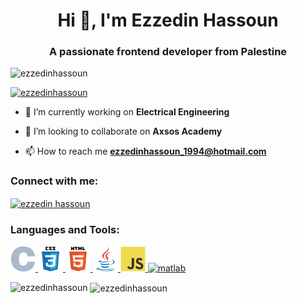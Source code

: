 <h1 align="center">Hi 👋, I'm Ezzedin Hassoun</h1>
<h3 align="center">A passionate frontend developer from Palestine</h3>

<p align="left"> <img src="https://komarev.com/ghpvc/?username=ezzedinhassoun&label=Profile%20views&color=0e75b6&style=flat" alt="ezzedinhassoun" /> </p>

<p align="left"> <a href="https://github.com/ryo-ma/github-profile-trophy"><img src="https://github-profile-trophy.vercel.app/?username=ezzedinhassoun" alt="ezzedinhassoun" /></a> </p>

- 🔭 I’m currently working on **Electrical Engineering**

- 👯 I’m looking to collaborate on **Axsos Academy**

- 📫 How to reach me **ezzedinhassoun_1994@hotmail.com**

<h3 align="left">Connect with me:</h3>
<p align="left">
<a href="https://www.leetcode.com/ezzedin hassoun" target="blank"><img align="center" src="https://raw.githubusercontent.com/rahuldkjain/github-profile-readme-generator/master/src/images/icons/Social/leet-code.svg" alt="ezzedin hassoun" height="30" width="40" /></a>
</p>

<h3 align="left">Languages and Tools:</h3>
<p align="left"> <a href="https://www.cprogramming.com/" target="_blank" rel="noreferrer"> <img src="https://raw.githubusercontent.com/devicons/devicon/master/icons/c/c-original.svg" alt="c" width="40" height="40"/> </a> <a href="https://www.w3schools.com/css/" target="_blank" rel="noreferrer"> <img src="https://raw.githubusercontent.com/devicons/devicon/master/icons/css3/css3-original-wordmark.svg" alt="css3" width="40" height="40"/> </a> <a href="https://www.w3.org/html/" target="_blank" rel="noreferrer"> <img src="https://raw.githubusercontent.com/devicons/devicon/master/icons/html5/html5-original-wordmark.svg" alt="html5" width="40" height="40"/> </a> <a href="https://www.java.com" target="_blank" rel="noreferrer"> <img src="https://raw.githubusercontent.com/devicons/devicon/master/icons/java/java-original.svg" alt="java" width="40" height="40"/> </a> <a href="https://developer.mozilla.org/en-US/docs/Web/JavaScript" target="_blank" rel="noreferrer"> <img src="https://raw.githubusercontent.com/devicons/devicon/master/icons/javascript/javascript-original.svg" alt="javascript" width="40" height="40"/> </a> <a href="https://www.mathworks.com/" target="_blank" rel="noreferrer"> <img src="https://upload.wikimedia.org/wikipedia/commons/2/21/Matlab_Logo.png" alt="matlab" width="40" height="40"/> </a> </p>

<p><img align="left" src="https://github-readme-stats.vercel.app/api/top-langs?username=ezzedinhassoun&show_icons=true&locale=en&layout=compact" alt="ezzedinhassoun" /></p>

<p>&nbsp;<img align="center" src="https://github-readme-stats.vercel.app/api?username=ezzedinhassoun&show_icons=true&locale=en" alt="ezzedinhassoun" /></p>
